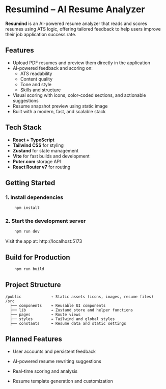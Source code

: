 # Resumind – AI Resume Analyzer

**Resumind** is an AI-powered resume analyzer that reads and scores resumes using ATS logic, offering tailored feedback to help users improve their job application success rate.

## Features

- Upload PDF resumes and preview them directly in the application
- AI-powered feedback and scoring on:
    - ATS readability
    - Content quality
    - Tone and style
    - Skills and structure
- Visual scoring with icons, color-coded sections, and actionable suggestions
- Resume snapshot preview using static image
- Built with a modern, fast, and scalable stack

## Tech Stack

- **React + TypeScript**
- **Tailwind CSS** for styling
- **Zustand** for state management
- **Vite** for fast builds and development
- **Puter.com** storage API
- **React Router v7** for routing

## Getting Started

### 1. Install dependencies

``` bash
    npm install
```
### 2. Start the development server
``` bash
    npm run dev
```
Visit the app at: http://localhost:5173

## Build for Production
``` bash
    npm run build
```
## Project Structure
```
/public             → Static assets (icons, images, resume files)
/src
  ├── components    → Reusable UI components
  ├── lib           → Zustand store and helper functions
  ├── pages         → Route views
  ├── styles        → Tailwind and global styles
  ├── constants     → Resume data and static settings
```

## Planned Features
- User accounts and persistent feedback

- AI-powered resume rewriting suggestions

- Real-time scoring and analysis

- Resume template generation and customization